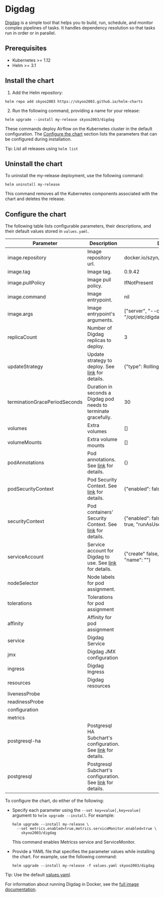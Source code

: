 # Digdag

[Digdag](https://github.com/treasure-data/digdag) is a simple tool that helps you to build, run, schedule, and monitor complex pipelines of tasks. It handles dependency resolution so that tasks run in order or in parallel.

## Prerequisites

* Kubernetes >= 1.12
* Helm >= 3.1

## Install the chart

1. Add the Helm repository:
  ```console
  helm repo add skyoo2003 https://skyoo2003.github.io/helm-charts
  ```
2. Run the following command, providing a name for your release:

  ```console
  helm upgrade --install my-release skyoo2003/digdag
  ```

These commands deploy Airflow on the Kubernetes cluster in the default configuration. The [Configure the chart](#configure-the-chart) section lists the parameters that can be configured during installation.

Tip: List all releases using `helm list`

## Uninstall the chart

To uninstall the my-release deployment, use the following command:

  ```console
  helm uninstall my-release
  ```

This command removes all the Kubernetes components associated with the chart and deletes the release.

## Configure the chart

The following table lists configurable parameters, their descriptions, and their default values stored in `values.yaml`.

| Parameter | Description | Default |
|---|---|---|
| image.repository | Image repository url. | docker.io/szyn/docker-digdag |
| image.tag | Image tag. | 0.9.42 |
| image.pullPolicy | Image pull policy. | IfNotPresent |
| image.command | Image entrypoint. | nil |
| image.args | Image entrypoint's arguments. | ["server", "--config", "/opt/etc/digdag/server.properties"] |
| replicaCount | Number of Digdag replicas to deploy. | 3 |
| updateStrategy | Update strategy to deploy. See [link](https://kubernetes.io/docs/concepts/workloads/controllers/deployment/#strategy) for details. | {"type": RollingUpdate} |
| terminationGracePeriodSeconds | Duration in seconds a Digdag pod needs to terminate gracefully. | 30 |
| volumes | Extra volumes | [] |
| volumeMounts | Extra volume mounts | [] |
| podAnnotations | Pod annotations. See [link](https://kubernetes.io/docs/concepts/overview/working-with-objects/annotations/) for details. | {} |
| podSecurityContext | Pod Security Context. See [link](https://kubernetes.io/docs/tasks/configure-pod-container/security-context/#set-the-security-context-for-a-pod) for details. | {"enabled": false, "fsGroup": 1000} |
| securityContext | Pod containers' Security Context. See [link](https://kubernetes.io/docs/tasks/configure-pod-container/security-context/#set-the-security-context-for-a-container) for details. | {"enabled": false, "runAsNonRoot": true, "runAsUser": 1000} |
| serviceAccount | Service account for Digdag to use. See [link](https://kubernetes.io/docs/tasks/configure-pod-container/configure-service-account/) for details. | {"create" false, "annotations": {}, "name": ""} |
| nodeSelector | Node labels for pod assignment. | |
| tolerations | Tolerations for pod assignment | |
| affinity | Affinity for pod assignment | |
| service | Digdag Service | |
| jmx | Digdag JMX configuration | |
| ingress | Digdag Ingress | |
| resources | Digdag resources | |
| livenessProbe | | |
| readinessProbe | | |
| configuration | | |
| metrics | | |
| postgresql-ha | Postgresql HA Subchart's configuration. See [link](https://github.com/bitnami/charts/tree/master/bitnami/postgresql-ha) for details. | |
| postgresql | Postgresql Subchart's configuration. See [link](https://github.com/bitnami/charts/tree/master/bitnami/postgresql) for details. | |

To configure the chart, do either of the following:

* Specify each parameter using the `--set key=value[,key=value]` argument to `helm upgrade --install`. For example:

  ```console
  helm upgrade --install my-release \
    --set metrics.enabled=true,metrics.serviceMonitor.enabled=true \
      skyoo2003/digdag
  ```

  This command enables Metricss service and ServiceMonitor.

* Provide a YAML file that specifies the parameter values while installing the chart. For example, use the following command:

  ```console
  helm upgrade --install my-release -f values.yaml skyoo2003/digdag
  ```

Tip: Use the default [values.yaml](values.yaml).

For information about running Digdag in Docker, see the [full image documentation](https://hub.docker.com/r/szyn/docker-digdag).

